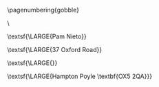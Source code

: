 \pagenumbering{gobble}

\ 

\textsf{\LARGE{Pam Nieto}}

\textsf{\LARGE{37 Oxford Road}}

\textsf{\LARGE{}}

\textsf{\LARGE{Hampton Poyle \textbf{OX5 2QA}}}
